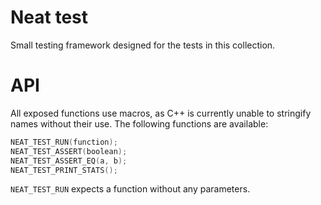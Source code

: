# Neat test

Small testing framework designed for the tests in this collection.

# API

All exposed functions use macros, as C++ is currently unable to stringify names without their use. The following functions are available:

```C++
NEAT_TEST_RUN(function);
NEAT_TEST_ASSERT(boolean);
NEAT_TEST_ASSERT_EQ(a, b);
NEAT_TEST_PRINT_STATS();
```

`NEAT_TEST_RUN` expects a function without any parameters.
